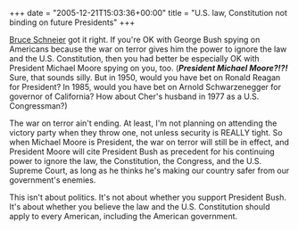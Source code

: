 +++
date = "2005-12-21T15:03:36+00:00"
title = "U.S. law, Constitution not binding on future Presidents"
+++



[Bruce
Schneier](http://www.schneier.com/blog/archives/2005/12/the_security_th_1.html)
got it right. If you're OK with George Bush spying on Americans because the
war on terror gives him the power to ignore the law and the U.S. Constitution,
then you had better be especially OK with President Michael Moore spying on
you, too. (**_President Michael Moore?!?!_** Sure, that sounds silly. But in
1950, would you have bet on Ronald Reagan for President? In 1985, would you
have bet on Arnold Schwarzenegger for governor of California? How about Cher's
husband in 1977 as a U.S. Congressman?)

The war on terror ain't ending. At least, I'm not planning on attending the
victory party when they throw one, not unless security is REALLY tight. So
when Michael Moore is President, the war on terror will still be in effect,
and President Moore will cite President Bush as precedent for his continuing
power to ignore the law, the Constitution, the Congress, and the U.S. Supreme
Court, as long as he thinks he's making our country safer from our
government's enemies.

This isn't about politics. It's not about whether you support President Bush.
It's about whether you believe the law and the U.S. Constitution should apply
to every American, including the American government.

